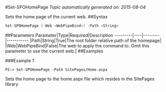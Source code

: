 #Set-SPOHomePage
*Topic automatically generated on: 2015-08-04*

Sets the home page of the current web.
##Syntax
```powershell
Set-SPOHomePage [-Web <WebPipeBind>] -Path <String>
```


##Parameters
Parameter|Type|Required|Description
---------|----|--------|-----------
|Path|String|True|The root folder relative path of the homepage|
|Web|WebPipeBind|False|The web to apply the command to. Omit this parameter to use the current web.|
##Examples

###Example 1
    
    PS:> Set-SPOHomePage -Path SitePages/Home.aspx

Sets the home page to the home.aspx file which resides in the SitePages library
<!-- Ref: 20BA843BB4A4A363DC1CD5F208B26560 -->